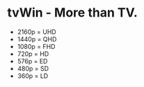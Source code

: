 # tvWin - More than TV.

- 2160p = UHD
- 1440p = QHD
- 1080p = FHD
- 720p = HD
- 576p = ED
- 480p = SD
- 360p = LD
